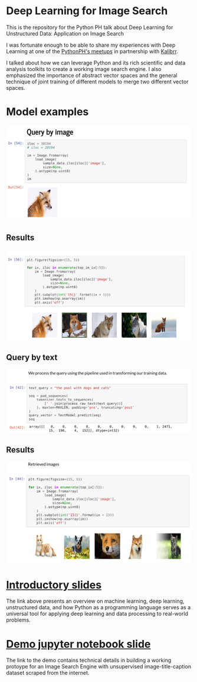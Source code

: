 # Deep Learning for Image Search
This is the repository for the Python PH talk about Deep Learning for Unstructured Data: Application on Image Search

I was fortunate enough to be able to share my experiences with Deep Learning at one of the [PythonPH's meetups](https://www.meetup.com/pythonph/events/250643274/) in partnership with [Kalibrr](https://www.kalibrr.com).

I talked about how we can leverage Python and its rich scientific and data analysis toolkits to create a working image search engine.
I also emphasized the importance of abstract vector spaces and the general technique of joint training of different models to merge two different vector spaces.

# Model examples

![image-query](/image-search-image-query.png)

## Results
![image-results](/image-search-image-results.png)

## Query by text
![text-query](/image-search-text-query.png)

## Results
![text-results](/image-search-text-results.png)

# [Introductory slides](https://docs.google.com/presentation/d/177ujeYeFYf9tPiaR409HDfMMwqCiF85WUUgSeOZHsnE/)

The link above presents an overview on machine learning, deep learning, unstructured data, and how Python as a programming language serves as a universal tool for applying deep learning and data processing to real-world problems.


# [Demo jupyter notebook slide](http://htmlpreview.github.io/?https://github.com/avsolatorio/deep-learning-image-search/blob/master/src/models/Image%20Search%20Model.slides.html#/)

The link to the demo contains technical details in building a working protoype for an Image Search Engine with unsupervised image-title-caption dataset scraped from the internet.
